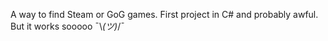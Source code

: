 A way to find Steam or GoG games.
First project in C# and probably awful. But it works sooooo ¯\\_(ツ)_/¯
